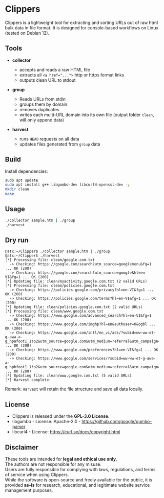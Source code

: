 # Clippers

Clippers is a lightweight tool for extracting and sorting URLs out of raw html bulk data in file format.
It is designed for console-based workflows on Linux (tested on Debian 12).

## Tools

- **collector**  
  - accepts and reads a raw HTML file
  - extracts all `<a href="...">` http or https format links
  - outputs clean URL to stdout

- **group**  
  - Reads URLs from stdin
  - groups them by domain
  - removes duplicates 
  - writes each multi-URL domain into its own file
    (output folder `clean`, will only append data)

- **harvest**
  - runs `HEAD` requests on all data
  - updates files generated from `group` data


## Build
Install dependencies:
```bash
sudo apt update
sudo apt install g++ libgumbo-dev libcurl4-openssl-dev -y
mkdir clean
make
```
## Usage
```bash
./collector sample.htm | ./group
./harvest
```

## Dry run
```
@atx:~/Clipper$ ./collector sample.htm | ./group
@atx:~/Clipper$ ./harvest
[*] Processing file: clean/google.com.txt
  -> Checking: https://google.com/search?utm_source=googlemenu&fg=1 ... OK (200)
  -> Checking: https://google.com/search?utm_source=google&hl=en-VI&fg=1 ... OK (200)
[*] Updating file: clean/myactivity.google.com.txt (2 valid URLs)
[*] Processing file: clean/policies.google.com.txt
  -> Checking: https://policies.google.com/privacy?hl=en-VI&fg=1 ... OK (200)
  -> Checking: https://policies.google.com/terms?hl=en-VI&fg=1 ... OK (200)
[*] Updating file: clean/policies.google.com.txt (2 valid URLs)
[*] Processing file: clean/www.google.com.txt
  -> Checking: https://www.google.com/advanced_search?hl=en-VI&fg=1 ... OK (200)
  -> Checking: https://www.google.com/imghp?hl=en&authuser=0&ogbl ... OK (200)
  -> Checking: https://www.google.com/intl/en_vi/ads/?subid=ww-ww-et-g-awa-a-g_hpafoot1_1!o2&utm_source=google.com&utm_medium=referral&utm_campaign=google_hpafooter&fg=1 ... OK (200)
  -> Checking: https://www.google.com/preferences?hl=en-VI&fg=1 ... OK (200)
  -> Checking: https://www.google.com/services/?subid=ww-ww-et-g-awa-a-g_hpbfoot1_1!o2&utm_source=google.com&utm_medium=referral&utm_campaign=google_hpbfooter&fg=1 ... OK (200)
[*] Updating file: clean/www.google.com.txt (5 valid URLs)
[*] Harvest complete.
```

Remark: `Harvest` will retain the file structure and save all data locally.

## License

- Clippers is released under the **GPL-3.0 License**.  
- libgumbo - License: Apache-2.0 - https://github.com/google/gumbo-parser
- libcurl4 - License: https://curl.se/docs/copyright.html

## Disclaimer

These tools are intended for **legal and ethical use only**.  
The authors are not responsible for any misuse.  
Users are fully responsible for complying with laws, regulations, and terms of service when using Clippers.  
While the software is open-source and freely available for the public,
it is provided **as-is** for research, educational, and legitimate website service management purposes.
